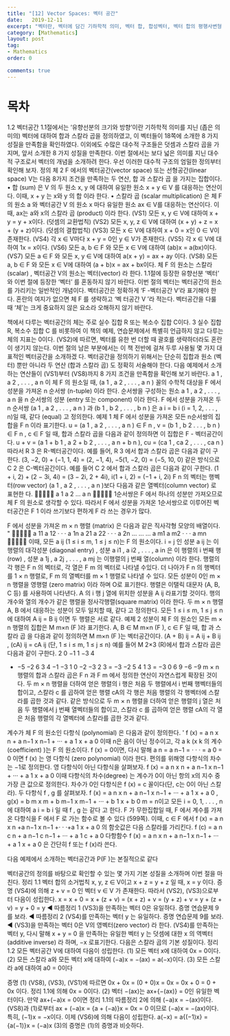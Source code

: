 ```yaml
---
title: "[12] Vector Spaces: 벡터 공간"
date:   2019-12-11
excerpt: "벡터란, 벡터에 담긴 기하학적 의미, 벡터 합, 합성벡터, 벡터 합의 평행사변형 법칙 (parallelogram law), 벡터 합의 평행사변형 법칙의 성질, 스칼라 곱, 세 점 A, B, C 로 결정되는 평면"
category: [Mathematics]
layout: post
tag:
- Mathematics
order: 0

comments: true
---
```


# 목차
1.2 벡터공간
1.1절에서는 ‘유향선분의 크기와 방향’이란 기하학적 의미를 지닌 (좁은 의미의) 벡터에 대하여 합과 스칼라 곱을 정의하였고, 이 벡터들이 18쪽에 소개한 8 가지 성질을 만족함을 확인하였다. 이외에도 수많은 대수적 구조들은 덧셈과 스칼라 곱을 가지며, 앞서 소개한 8 가지 성질을 만족한다. 이번 절에서는 보다 넓은 의미를 지닌 대수적 구조로서 벡터의 개념을 소개하려 한다. 우선 이러한 대수적 구조의 엄밀한 정의부터 확인해 보자.
정의 체 2 F 에서의 벡터공간(vector space) 또는 선형공간(linear space) V는 다음 8가지 조건을 만족하는 두 연산, 합 과 스칼라 곱 을 가지는 집합이다.
• 합 (sum) 은 V 의 두 원소 x, y 에 대하여 유일한 원소 x + y ∈ V 를 대응하는 연산이다.
이때, x + y 는 x와 y 의 합 이라 한다.
• 스칼라 곱 (scalar multiplication) 은 체 F 의 원소 a 와 벡터공간 V 의 원소 x 마다 유일한 원소 ax ∈ V를 대응하는 연산이다. 이때, ax는 a와 x의 스칼라 곱 (product) 이라 한다.
(VS1) 모든 x, y ∈ V에 대하여 x + y = y + x이다. (덧셈의 교환법칙) (VS2) 모든 x, y, z ∈ V에 대하여 (x + y) + z = x + (y + z)이다. (덧셈의 결합법칙) (VS3) 모든 x ∈ V에 대하여 x + 0 = x인 0 ∈ V이 존재한다.
(VS4) 각 x ∈ V마다 x + y = 0인 y ∈ V가 존재한다.
(VS5) 각 x ∈ V에 대하여 1x = x이다.
(VS6) 모든 a, b ∈ F 와 모든 x ∈ V에 대하여 (ab)x = a(bx)이다.
(VS7) 모든 a ∈ F 와 모든 x, y ∈ V에 대하여 a(x + y) = ax + ay 이다.
(VS8) 모든 a, b ∈ F 와 모든 x ∈ V에 대하여 (a + b)x = ax + bx이다.
체 F 의 원소는 스칼라(scalar) , 벡터공간 V의 원소는 벡터(vector) 라 한다. 1.1절에 등장한 유향선분 ‘벡터’ 와 이번 절에 등장한 ‘벡터’ 를 혼동하지 않기 바란다. 이번 절의 벡터는 벡터공간의 원소를 가리키는 일반적인 개념이다.
벡터공간은 정확하게 ‘F -벡터공간 V’라 표기해야 한다. 혼란의 여지가 없으면 체 F 를 생략하고 ‘벡 터공간 V ’라 적는다. 벡터공간을 다룰 때 ‘체’는 크게 중요하지 않은 요소라 오해하지 않기 바란다.

책에서 다루는 벡터공간의 체는 주로 실수 집합 R 또는 복소수 집합 C이다. 3 실수 집합 R, 복소수 집합 C 를 비롯하여 이 책의 예제, 연습문제에서 특별히 언급하지 않고 다루는 체의 지표는 0이다.
(VS2)에 따르면, 벡터를 유한 번 더할 때 괄호를 생략하더라도 혼란이 생기지 않는다.
이번 절의 남은 부분에서는 이 책 전반에 걸쳐 두루 사용될 몇 가지 대표적인 벡터공간을 소개하겠 다. 벡터공간을 정의하기 위해서는 단순히 집합과 원소 (벡터) 뿐만 아니라 두 연산 (합과 스칼라 곱) 도 정확히 서술해야 한다. 다음 예제에서 소개하는 연산들이 (VS1)부터 (VS8)까지 8 가지 조건을 만족함을 확인해 보기 바란다.
a 1 , a 2 , . . . , a n 이 체 F 의 원소일 때, (a 1 , a 2 , . . . , a n ) 꼴의 수학적 대상을 F 에서 성분을 가져온
n 순서쌍 (n-tuple) 이라 한다. 순서쌍을 구성하는 원소 a 1 , a 2 , . . . , a n 을 n 순서쌍의 성분 (entry 또는 component) 이라 한다. F 에서 성분을 가져온 두 n 순서쌍 (a 1 , a 2 , . . . , a n ) 과 (b 1 , b 2 , . . . , b n ) 은 a i = b i (i = 1, 2, . . . , n)일 때, 같다 (equal) 고 정의한다.
예제 1 체 F 에서 성분을 가져온 모든 n순서쌍의 집합을 F n 이라 표기한다. u = (a 1 , a 2 , . . . , a n ) ∈
F n , v = (b 1 , b 2 . . . , b n ) ∈ F n , c ∈ F 일 때, 합과 스칼라 곱을 다음과 같이 정의하면 이 집합은 F -
벡터공간이다.
u + v = (a 1 + b 1 , a 2 + b 2 , . . . , a n + b n ), cu = (ca 1 , ca 2 , . . . , ca n )
따라서 R 3 은 R-벡터공간이다. 예를 들어, R 3 에서 합과 스칼라 곱은 다음과 같이 구한다.
(3, −2, 0) + (−1, 1, 4) = (2, −1, 4), −5(1, −2, 0) = (−5, 10, 0)
같은 방식으로 C 2 은 C-벡터공간이다. 예를 들어 C 2 에서 합과 스칼라 곱은 다음과 같이 구한다.
(1 + i, 2) + (2 − 3i, 4i) = (3 − 2i, 2 + 4i), i(1 + i, 2) = (−1 + i, 2i)
F n 의 벡터는 행벡터(row vector) (a 1 , a 2 , . . . , a n )보다 다음과 같은 열벡터(column vector) 로 표현한 다.  a 1
a 2 ...
a n

1순서쌍은 F 에서 하나의 성분만 가져오므로 체 F 의 원소로 생각할 수 있다. 따라서 F 에서 성분을 가져온 1순서쌍으로 이루어진 벡터공간은 F 1 이라 쓰기보다 편하게 F 라 쓰는 경우가 많다.

F 에서 성분을 가져온 m × n 행렬 (matrix) 은 다음과 같은 직사각형 모양의 배열이다. "

a 11 a 12 · · · a 1n
a 21 a 22 · · · a 2n ...
...
...
a m1 a m2 · · · a mn

이때, 모든 a ij (1 ≤ i ≤ m, 1 ≤ j ≤ n)는 F 의 원소이다. i = j 인 성분 a ij 는 이 행렬의 대각성분 (diagonal entry) , 성분 a i1 , a i2 , . . . , a in 은 이 행렬의 i 번째 행 (row) , 성분 a 1j , a 2j , . . . , a mj 는 이행렬의 j 번째 열(column) 이라 한다. 행렬의 각 행은 F n 의 벡터로, 각 열은 F m 의 벡터로 나타낼 수있다. 더 나아가 F n 의 행벡터를 1 × n 행렬로, F m 의 열벡터를 m × 1 행렬로 나타낼 수 있다.
모든 성분이 0인 m × n 행렬을 영행렬 (zero matrix) 이라 하며 O로 표기한다.
행렬은 이탤릭 대문자 (A, B, C 등) 를 사용하여 나타낸다. A 의 i 행 j 열에 위치한 성분을 A ij 라표기할 것이다. 행의 개수와 열의 개수가 같은 행렬을 정사각행렬(square matrix) 이라 한다. 두 m × n 행렬 A, B 에서 대응하는 성분이 모두 일치할 때, 같다 고 정의한다. 모든 1 ≤ i ≤ m, 1 ≤ j ≤ n에 대하여 A ij = B ij 이면 두 행렬은 서로 같다.
예제 2 성분이 체 F 의 원소인 모든 m × n 행렬의 집합은 M m×n (F )라 표기한다. A, B ∈
M m×n (F ), c ∈ F 일 때, 합 과 스칼라 곱 을 다음과 같이 정의하면 M m×n (F )는 벡터공간이다.
(A + B) ij = A ij + B ij , (cA) ij = cA ij (단, 1 ≤ i ≤ m, 1 ≤ j ≤ n)
예를 들어 M 2×3 (R)에서 합과 스칼라 곱은 다음과 같이 구한다.
2 0 −1
1 −3 4
+ −5 −2 6
3 4 −1
−3
1 0 −2
−3 2 3
= −3 −2 5
4 1 3
= −3 0 6
9 −6 −9
m × n 행렬의 합과 스칼라 곱은 F n 과 F m 에서 정의한 연산이 자연스럽게 확장된 것이다. 두 m × n
행렬을 더하여 얻은 행렬의 i 행은 처음 두 행렬에서 i 번째 행벡터들의 합이고, 스칼라 c 를 곱하여 얻은 행렬 cA의 각 행은 처음 행렬의 각 행벡터에 스칼라를 곱한 것과 같다. 같은 방식으로 두 m × n 행렬을 더하여 얻은 행렬의 j 열은 처음 두 행렬에서 j 번째 열벡터들의 합이고, 스칼라 c 를 곱하여 얻은 행렬 cA의 각 열은 처음 행렬의 각 열벡터에 스칼라를 곱한 것과 같다.

계수가 체 F 의 원소인 다항식 (polynomial) 은 다음과 같이 정의한다. '
f (x) = a n x n + a n−1 x n−1 + ··· + a 1 x + a 0
이때 n은 음이 아닌 정수이고, 각 a k (x k 의 계수(coefficient) )는 F 의 원소이다. f (x) = 0이면, 다시 말해 a n = a n−1 = · · · = a 0 = 0 이면 f (x) 는 영 다항식 (zero polynomial) 이라 한다. 편의를 위해영 다항식의 차수는 −1로 정의한다.
영 다항식이 아닌 다항식을 살펴보자.
f (x) = a n x n + a n−1 x n−1 + ··· + a 1 x + a 0
이때 다항식의 차수(degree) 는 계수가 0이 아닌 항의 x의 지수 중 가장 큰 값으로 정의한다. 차수가 0인 다항식은 f (x) = c 꼴이다(단, c는 0이 아닌 스칼라).
두 다항식 f , g 를 살펴보자.
f (x) = a n x n + a n−1 x n−1 + ··· + a 1 x + a 0 , g(x) = b m x m + b m−1 x m−1 + ··· + b 1 x + b 0
m = n이고 모든 i = 0, 1, . . . , n에 대하여 a i = b i 일 때 f , g 는 같다 고 한다.
F 가 무한집합일 때, F 에서 계수를 가져온 다항식을 F 에서 F 로 가는 함수로 볼 수 있다 (599쪽).
이때, c ∈ F 에서 f (x) = a n x n +a n−1 x n−1 +· · ·+a 1 x + a 0 의 함숫값은 다음 스칼라를 가리킨다.
f (c) = a n c n + a n−1 c n−1 + ··· + a 1 c + a 0
다항함수 f (x) = a n x n + a n−1 x n−1 + ··· + a 1 x + a 0 은 간단히 f 또는 f (x)라 쓴다.

다음 예제에서 소개하는 벡터공간과 P(F )는 본질적으로 같다


벡터공간의 정의를 바탕으로 확인할 수 있는 몇 가지 기본 성질을 소개하며 이번 절을 마친다.
정리 1.1 벡터 합의 소거법칙
x, y, z ∈ V이고 x + z = y + z 일 때, x = y 이다.
증명 (VS4)에 의해 z + v = 0 인 벡터 v ∈ V 가 존재한다. 따라서 (VS2), (VS3)으로부터 다음이 성립한다.
x = x + 0 = x + (z + v) = (x + z) + v
= (y + z) + v = y + (z + v) = y + 0 = y ◀
따름정리 1 (VS3)을 만족하는 벡터 0은 유일하다.
증명 연습문제 9를 보라. ◀
따름정리 2 (VS4)를 만족하는 벡터 y 는 유일하다.
증명 연습문제 9를 보라. ◀
(VS3)을 만족하는 벡터 0은 V의 영벡터(zero vector) 라 한다. (VS4)를 만족하는 벡터 y, 다시 말해 x + y = 0 을 만족하는 유일한 벡터 y 는 덧셈에 대한 x 의 역벡터 (additive inverse) 라 하며, −x 로표기한다.
다음은 스칼라 곱의 기본 성질이다.
정리 1.2 모든 벡터공간 V에 대하여 다음이 성립한다.
(1) 모든 벡터 x에 대하여 0x = 0이다.
(2) 모든 스칼라 a와 모든 벡터 x에 대하여 (−a)x = −(ax) = a(−x)이다.
(3) 모든 스칼라 a에 대하여 a0 = 0이다

증명 (1) (VS8), (VS3), (VS1)에 따르면 0x + 0x = (0 + 0)x = 0x = 0x + 0 = 0 + 0x 이다.
정리 1.1에 의해 0x = 0이다.
(2) 벡터 −(ax)는 ax+{−(ax)} = 0인 유일한 벡터이다. 만약 ax+(−a)x = 0이면 정리 1.1의 따름정리 2에 의해 (−a)x = −(ax)이다. (VS8)과 (1)로부터 ax + (−a)x = {a + (−a)}x = 0x = 0 이므로 (−a)x = −(ax)이다. 특히, (−1)x = −x이다. 이제 (VS6)에 의해 다음이 성립한다.
a(−x) = a{(−1)x} = {a(−1)}x = (−a)x
(3)의 증명은 (1)의 증명과 비슷하다.
